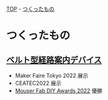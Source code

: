 [TOP](/index) - [つくったもの](/works)

# つくったもの

## [ベルト型経路案内デバイス](/works/route_guide_belt)

- Maker Faire Tokyo 2022 展示
- CEATEC2022 展示
- [Mouser Fab DIY Awards 2022](https://fablab-kannai.org/mouser_fab_diy_awards_2022/) 優勝